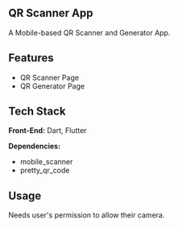 
## QR Scanner App

A Mobile-based QR Scanner and Generator App.



## Features

- QR Scanner Page
- QR Generator Page


## Tech Stack

**Front-End:** Dart, Flutter

**Dependencies:** 

- mobile_scanner
- pretty_qr_code


## Usage

Needs user's permission to allow their camera.

